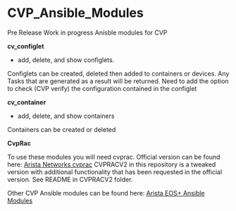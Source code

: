 # CVP_Ansible_Modules
Pre Release Work in progress Anisble modules for CVP

**cv_configlet**

 - add, delete, and show configlets.

Configlets can be created, deleted then added to containers or devices.
Any Tasks that are generated as a result will be returned.
Need to add the option to check (CVP verify) the configuration contained in the configlet

**cv_container**
 - add, delete, and show containers

Containers can be created or deleted

**CvpRac**

To use these modules you will need cvprac.
Official version can be found here: [Arista Networks cvprac](https://github.com/aristanetworks/cvprac)
CVPRACV2 in this repository is a tweaked version with additional functionality that has been requested in the official version. See README in CVPRACV2 folder.

Other CVP Ansible modules can be found here: [Arista EOS+ Ansible Modules](https://github.com/arista-eosplus/ansible-cloudvision)
